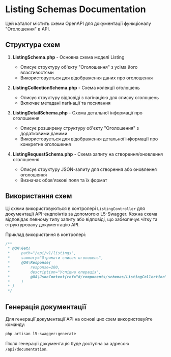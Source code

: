 # Listing Schemas Documentation

Цей каталог містить схеми OpenAPI для документації функціоналу "Оголошення" в API.

## Структура схем

1. **ListingSchema.php** - Основна схема моделі Listing
   - Описує структуру об'єкту "Оголошення" з усіма його властивостями
   - Використовується для відображення даних про оголошення

2. **ListingCollectionSchema.php** - Схема колекції оголошень
   - Описує структуру відповіді з пагінацією для списку оголошень
   - Включає метадані пагінації та посилання

3. **ListingDetailSchema.php** - Схема детальної інформації про оголошення
   - Описує розширену структуру об'єкту "Оголошення" з додатковими даними
   - Використовується для відображення детальної інформації про конкретне оголошення

4. **ListingRequestSchema.php** - Схема запиту на створення/оновлення оголошення
   - Описує структуру JSON-запиту для створення або оновлення оголошення
   - Визначає обов'язкові поля та їх формат

## Використання схем

Ці схеми використовуються в контролері `ListingController` для документації API-ендпоінтів за допомогою L5-Swagger. Кожна схема відповідає певному типу запиту або відповіді, що забезпечує чітку та структуровану документацію API.

Приклад використання в контролері:

```php
/**
 * @OA\Get(
 *     path="/api/v1/listings",
 *     summary="Отримати список оголошень",
 *     @OA\Response(
 *         response=200,
 *         description="Успішна операція",
 *         @OA\JsonContent(ref="#/components/schemas/ListingCollection")
 *     )
 * )
 */
```

## Генерація документації

Для генерації документації API на основі цих схем використовуйте команду:

```bash
php artisan l5-swagger:generate
```

Після генерації документація буде доступна за адресою `/api/documentation`.
